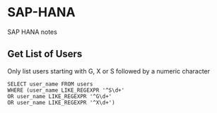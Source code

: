 # SAP-HANA
SAP HANA notes

## Get List of Users

Only list users starting with G, X or S followed by a numeric character

```
SELECT user_name FROM users 
WHERE (user_name LIKE_REGEXPR '^S\d+'
OR user_name LIKE_REGEXPR '^G\d+' 
OR user_name LIKE_REGEXPR '^X\d+')
```

